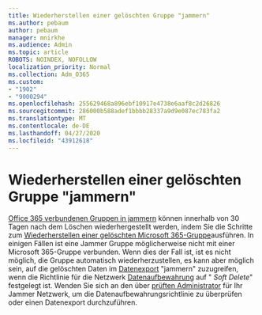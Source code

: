 ```yaml
---
title: Wiederherstellen einer gelöschten Gruppe "jammern"
ms.author: pebaum
author: pebaum
manager: mnirkhe
ms.audience: Admin
ms.topic: article
ROBOTS: NOINDEX, NOFOLLOW
localization_priority: Normal
ms.collection: Adm_O365
ms.custom:
- "1902"
- "9000294"
ms.openlocfilehash: 255629468a896ebf10917e4738e6aaf8c2d26826
ms.sourcegitcommit: 286000b588adef1bbbb28337a9d9e087ec783fa2
ms.translationtype: MT
ms.contentlocale: de-DE
ms.lasthandoff: 04/27/2020
ms.locfileid: "43912618"
---
```

# <a name="restore-a-deleted-yammer-group"></a>Wiederherstellen einer gelöschten Gruppe "jammern"

[Office 365 verbundenen Gruppen in jammern](https://docs.microsoft.com/yammer/manage-yammer-groups/yammer-and-office-365-groups) können innerhalb von 30 Tagen nach dem Löschen wiederhergestellt werden, indem Sie die Schritte zum [Wiederherstellen einer gelöschten Microsoft 365-Gruppe](https://docs.microsoft.com/office365/admin/create-groups/restore-deleted-group)ausführen.
In einigen Fällen ist eine Jammer Gruppe möglicherweise nicht mit einer Microsoft 365-Gruppe verbunden. Wenn dies der Fall ist, ist es nicht möglich, die Gruppe automatisch wiederherzustellen, es kann aber möglich sein, auf die gelöschten Daten im [Datenexport](https://docs.microsoft.com/yammer/manage-security-and-compliance/export-yammer-enterprise-data) "jammern" zuzugreifen, wenn die Richtlinie für die Netzwerk [Datenaufbewahrung](https://docs.microsoft.com/yammer/manage-security-and-compliance/manage-data-compliance) auf " *Soft Delete*" festgelegt ist. Wenden Sie sich an den über [prüften Administrator](https://docs.microsoft.com/yammer/manage-yammer-users/manage-yammer-admins) für Ihr Jammer Netzwerk, um die Datenaufbewahrungsrichtlinie zu überprüfen oder einen Datenexport durchzuführen.
